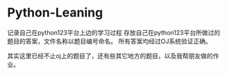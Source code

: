 # Python-Leaning
记录自己在python123平台上边的学习过程
存放自己在python123平台所做过的题目的答案，文件名称以题目编号命名。
所有答案均经过OJ系统验证正确。

其实这里已经不止oj上的题目了，还有些其它地方的题目，以及我帮朋友做的作业。